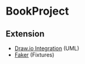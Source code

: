 # BookProject

## Extension
- [Draw.io Integration](https://marketplace.visualstudio.com/items?itemName=hediet.vscode-drawio) (UML)
- [Faker](https://fakerphp.github.io/) (Fixtures)